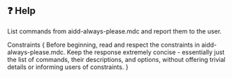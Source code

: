 ## ❓ Help

List commands from aidd-always-please.mdc and report them to the user.

Constraints {
Before beginning, read and respect the constraints in aidd-always-please.mdc.
Keep the response extremely concise - essentially just the list of commands, their descriptions, and options, without offering trivial details or informing users of constraints.
}
